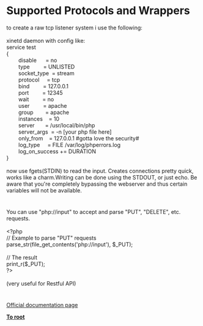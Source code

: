 # Supported Protocols and Wrappers




<div class="phpcode"><span class="html">
to create a raw tcp listener system i use the following:<br><br>xinetd daemon with config like:<br>service test<br>{<br>&#xA0; &#xA0; &#xA0; &#xA0; disable&#xA0; &#xA0; &#xA0; = no<br>&#xA0; &#xA0; &#xA0; &#xA0; type&#xA0; &#xA0; &#xA0; &#xA0;&#xA0; = UNLISTED<br>&#xA0; &#xA0; &#xA0; &#xA0; socket_type&#xA0; = stream<br>&#xA0; &#xA0; &#xA0; &#xA0; protocol&#xA0; &#xA0;&#xA0; = tcp<br>&#xA0; &#xA0; &#xA0; &#xA0; bind&#xA0; &#xA0; &#xA0; &#xA0;&#xA0; = 127.0.0.1<br>&#xA0; &#xA0; &#xA0; &#xA0; port&#xA0; &#xA0; &#xA0; &#xA0;&#xA0; = 12345<br>&#xA0; &#xA0; &#xA0; &#xA0; wait&#xA0; &#xA0; &#xA0; &#xA0;&#xA0; = no<br>&#xA0; &#xA0; &#xA0; &#xA0; user&#xA0; &#xA0; &#xA0; &#xA0;&#xA0; = apache<br>&#xA0; &#xA0; &#xA0; &#xA0; group&#xA0; &#xA0; &#xA0; &#xA0; = apache<br>&#xA0; &#xA0; &#xA0; &#xA0; instances&#xA0; &#xA0; = 10<br>&#xA0; &#xA0; &#xA0; &#xA0; server&#xA0; &#xA0; &#xA0;&#xA0; = /usr/local/bin/php<br>&#xA0; &#xA0; &#xA0; &#xA0; server_args&#xA0; = -n [your php file here]<br>&#xA0; &#xA0; &#xA0; &#xA0; only_from&#xA0; &#xA0; = 127.0.0.1 #gotta love the security#<br>&#xA0; &#xA0; &#xA0; &#xA0; log_type&#xA0; &#xA0;&#xA0; = FILE /var/log/phperrors.log<br>&#xA0; &#xA0; &#xA0; &#xA0; log_on_success += DURATION<br>}<br><br>now use fgets(STDIN) to read the input. Creates connections pretty quick, works like a charm.Writing can be done using the STDOUT, or just echo. Be aware that you&apos;re completely bypassing the webserver and thus certain variables will not be available.</span>
</div>
  

#


<div class="phpcode"><span class="html">
You can use &quot;php://input&quot; to accept and parse &quot;PUT&quot;, &quot;DELETE&quot;, etc. requests.<br><br><span class="default">&lt;?php<br></span><span class="comment">// Example to parse &quot;PUT&quot; requests <br></span><span class="default">parse_str</span><span class="keyword">(</span><span class="default">file_get_contents</span><span class="keyword">(</span><span class="string">&apos;php://input&apos;</span><span class="keyword">), </span><span class="default">$_PUT</span><span class="keyword">);<br><br></span><span class="comment">// The result<br></span><span class="default">print_r</span><span class="keyword">(</span><span class="default">$_PUT</span><span class="keyword">);<br></span><span class="default">?&gt;<br></span><br>(very useful for Restful API)</span>
</div>
  

#

[Official documentation page](https://www.php.net/manual/en/wrappers.php)

**[To root](/)**